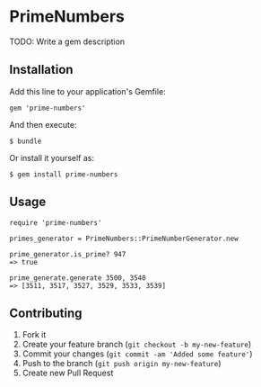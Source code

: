 # PrimeNumbers

TODO: Write a gem description

## Installation

Add this line to your application's Gemfile:

    gem 'prime-numbers'

And then execute:

    $ bundle

Or install it yourself as:

    $ gem install prime-numbers

## Usage

    require 'prime-numbers'

    primes_generator = PrimeNumbers::PrimeNumberGenerator.new

    prime_generator.is_prime? 947
    => true
    
    prime_generate.generate 3500, 3540
    => [3511, 3517, 3527, 3529, 3533, 3539] 


## Contributing

1. Fork it
2. Create your feature branch (`git checkout -b my-new-feature`)
3. Commit your changes (`git commit -am 'Added some feature'`)
4. Push to the branch (`git push origin my-new-feature`)
5. Create new Pull Request
